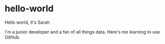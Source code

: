 # hello-world
Hello world, it's Sarah

I'm a junior developer and a fan of all things data. Here's me learning to use GitHub.
